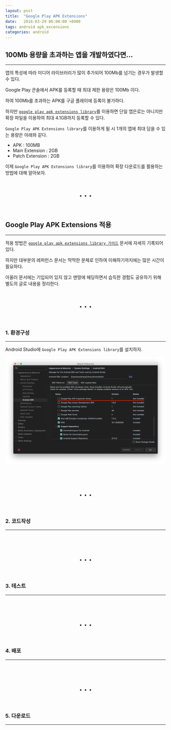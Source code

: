 ```yaml
---
layout: post
title:  "Google Play APK Extensions"
date:   2018-03-29 06:00:00 +0900
tags: android apk_excensions
categories: android
---
```


## 100Mb 용량을 초과하는 앱을 개발하였다면...
___
앱의 특성에 따라 미디어 라이브러리가 많이 추가되어 100Mb를 넘기는 경우가 발생할 수 있다.

Google Play 콘솔에서 APK를 등록할 때 최대 제한 용량은 100Mb 이다.

하여 100Mb를 초과하는 APK를 구글 플레이에 등록이 불가하다.

하지만 [`google play apk extensions library`](https://support.google.com/googleplay/android-developer/answer/2481797?hl=ko)를 이용하면 단일 앱은로는 아니지만 확장 파일을 이용하여 최대 4.1GB까지 등록할 수 있다.

`Google Play APK Extensions library`를 이용하게 될 시 1개의 앱에 최대 담을 수 있는 용량은 아래와 같다.
- APK : 100MB
- Main Extension : 2GB
- Patch Extension : 2GB

이제 `Google Play APK Extensions library`를 이용하여 확장 다운로드를 활용하는 방법에 대해 알아보자.
<br>
<center><h1>. . .</h1></center>
<br>

## Google Play APK Extensions 적용
___
적용 방법은 [`google play apk extensions library 가이드`](https://developer.android.com/google/play/expansion-files.html) 문서에 자세히 기록되어 있다.

하지만 대부분의 레퍼런스 문서는 딱딱한 문체로 인하여 이해하기까지에는 많은 시간이 필요하다.

아울러 문서에는 기입되어 있지 않고 맨땅에 헤딩하면서 습득한 경험도 공유하기 위해 별도의 글로 내용을 정리한다.
<br>
<center><h1>. . .</h1></center>
<br>

### 1. 환경구성
___
Android Studio에 `Google Play APK Extensions library`를 설치하자.

![레파지토리 생성](/static/img/post/2018-03-29-apk_extensions/image01.png)

<br>
<center><h1>. . .</h1></center>
<br>

### 2. 코드작성
___

<br>
<center><h1>. . .</h1></center>
<br>

### 3. 테스트
___

<br>
<center><h1>. . .</h1></center>
<br>

### 4. 배포
___

<br>
<center><h1>. . .</h1></center>
<br>

### 5. 다운로드
___
